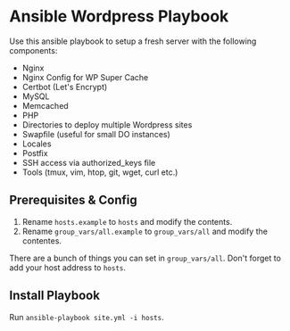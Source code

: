 # Ansible Wordpress Playbook

Use this ansible playbook to setup a fresh server with the following components:

* Nginx
* Nginx Config for WP Super Cache
* Certbot (Let's Encrypt)
* MySQL
* Memcached
* PHP
* Directories to deploy multiple Wordpress sites
* Swapfile (useful for small DO instances)
* Locales
* Postfix
* SSH access via authorized\_keys file
* Tools (tmux, vim, htop, git, wget, curl etc.)

## Prerequisites & Config

1. Rename ```hosts.example``` to ```hosts``` and modify the contents.
2. Rename ```group_vars/all.example``` to ```group_vars/all``` and modify the contentes.

There are a bunch of things you can set in ```group_vars/all```. Don't forget to add your host address to ```hosts```.

## Install Playbook

Run ```ansible-playbook site.yml -i hosts```.
